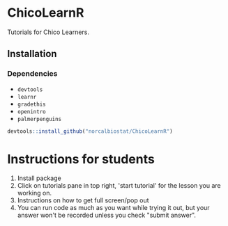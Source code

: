 # ChicoLearnR

Tutorials for Chico Learners. 

## Installation

### Dependencies
* `devtools`
* `learnr`
* `gradethis`
* `openintro`
* `palmerpenguins`


```r
devtools::install_github("norcalbiostat/ChicoLearnR")
```

# Instructions for students

1. Install package
2. Click on tutorials pane in top right, 'start tutorial' for the lesson you are working on. 
3. Instructions on how to get full screen/pop out
4. You can run code as much as you want while trying it out, but your answer won't be recorded unless you check "submit answer". 

